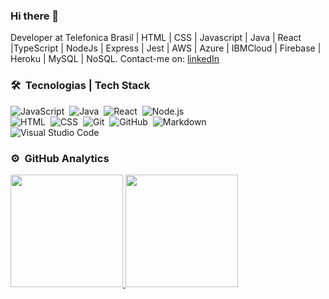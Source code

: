 ### Hi there 👋
Developer at Telefonica Brasil | HTML | CSS | Javascript | Java | React |TypeScript | NodeJs | Express | Jest | AWS | Azure | IBMCloud | Firebase | Heroku | MySQL | NoSQL.
Contact-me on:
[linkedIn](https://www.linkedin.com/in/magdiel-silva-3680881a6)



### 🛠 &nbsp;Tecnologias | Tech Stack

![JavaScript](https://img.shields.io/badge/-JavaScript-05122A?style=flat&logo=javascript)&nbsp;
![Java](https://img.shields.io/badge/-Java-05122A?style=flat&logo=Java&logoColor=FFA518)&nbsp;
![React](https://img.shields.io/badge/-React-05122A?style=flat&logo=react)&nbsp;
![Node.js](https://img.shields.io/badge/-Node.js-05122A?style=flat&logo=node.js)&nbsp;\
![HTML](https://img.shields.io/badge/-HTML-05122A?style=flat&logo=HTML5)&nbsp;
![CSS](https://img.shields.io/badge/-CSS-05122A?style=flat&logo=CSS3&logoColor=1572B6)&nbsp;
![Git](https://img.shields.io/badge/-Git-05122A?style=flat&logo=git)&nbsp;
![GitHub](https://img.shields.io/badge/-GitHub-05122A?style=flat&logo=github)&nbsp;
![Markdown](https://img.shields.io/badge/-Markdown-05122A?style=flat&logo=markdown)\
![Visual Studio Code](https://img.shields.io/badge/-Visual%20Studio%20Code-05122A?style=flat&logo=visual-studio-code&logoColor=007ACC)&nbsp;

### ⚙️ &nbsp;GitHub Analytics

<p align="justify">
<a href="https://github.com/dev-magdielSilva">
  <img height="180em" src="https://github-readme-stats-eight-theta.vercel.app/api?username=dev-magdielSilva&show_icons=true&theme=algolia&include_all_commits=true&count_private=true"/>
  <img height="180em" src="https://github-readme-stats-eight-theta.vercel.app/api/top-langs/?username=dev-magdielSilva&layout=compact&langs_count=8&theme=algolia"/>
</a>
</p>

